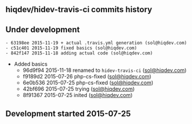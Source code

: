 hiqdev/hidev-travis-ci commits history
--------------------------------------

## Under development

    - 63198ee 2015-11-19 + actual .travis.yml generation (sol@hiqdev.com)
    - c51c401 2015-11-19 fixed basics (sol@hiqdev.com)
    - 842f147 2015-11-18 adding actual code (sol@hiqdev.com)
- Added basics
    - 96d9f94 2015-11-18 renamed to `hidev-travis-ci` (sol@hiqdev.com)
    - f9189d2 2015-07-26 php-cs-fixed (sol@hiqdev.com)
    - 6e0b536 2015-07-25 php-cs-fixed (sol@hiqdev.com)
    - 42bf696 2015-07-25 trying (sol@hiqdev.com)
    - 8f91367 2015-07-25 inited (sol@hiqdev.com)

## Development started 2015-07-25

